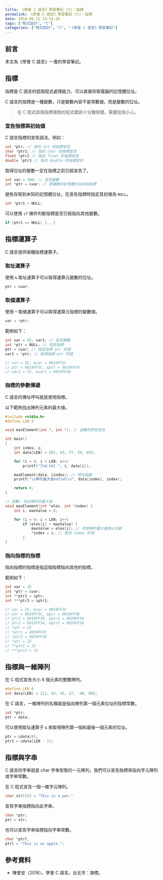```yaml
---
title: 《學會 C 語言》學習筆記（六）：指標
permalink: 《學會-C-語言》學習筆記（六）：指標
date: 2018-06-12 13:54:26
tags: ["程式設計", "C"]
categories: ["程式設計", "C", "《學會 C 語言》學習筆記"]
---
```


## 前言

本文為《學會 C 語言》一書的學習筆記。

## 指標

指標是 C 語言的低階程式處理能力，可以直接存取電腦的記憶體位址。

C 語言的指標是一種變數，只是變數內容不是常數値，而是變數的位址。

> 在 C 程式誤用指標導致的程式錯誤十分難除錯，需要加倍小心。

### 宣告指標與初始値

C 語言指標的宣告語法，例如：

```C
int *ptr; // 指向 int 的指標宣告
char *ptr1; // 指向 char 的指標宣告
float *ptr2 // 指向 float 的指標宣告
double *ptr3 // 指向 double 的指標宣告
```

取得位址的變數一定在指標之前已經宣告了。

```C
int var = 100; // 宣告變數
int *ptr = &var; // 將變數的記憶體位址存給指標
```

避免存取到未知的記憶體位址，在宣告指標時指定其初値為 `NULL`。

```C
int *ptr1 = NULL;
```

可以使用 `if` 條件判斷指標是否已經指向其他變數。

```C
if (ptr1 == NULL) {...}
```

## 指標運算子

C 語言提供兩種指標運算子。

### 取址運算子

使用 `&` 取址運算子可以取得運算元變數的位址。

```C
ptr = &var;
```

### 取値運算子

使用 `*` 取値運算子可以取得運算元指標的變數値。

```C
var = *ptr;
```

範例如下：

```C
int var = 55, var1; // 宣告變數
int *ptr = NULL; // 宣告指標
ptr = &var; // 指定指標 ptr 的值
var1 = *ptr; // 取得指標 ptr 的值

// var = 55, &var = 0019FF3C
// ptr = 0019FF3C, &ptr = 0019FF34
// var1 = 55, &var1 = 0019FF38
```

### 指標的參數傳遞

C 語言的傳址呼叫就是使用指標。

以下範例找出陣列元素的最大値。

```C
#include <stdio.h>
#define LEN 5

void maxElement(int *, int *); // 函數的原型宣告

int main()
{
    int index, i;
    int data[LEN] = {81, 93, 77, 59, 69};

    for (i = 0; i < LEN; i++)
        printf("[%d:%d] ", i, data[i]);

    maxElement(data, &index); // 呼叫函數
    printf("\n陣列最大值%d(%d)\n", data[index], index);

    return 0;
}

// 函數: 找出陣列的最大值
void maxElement(int *eles, int *index) {
    int i, maxValue = 0;

    for (i = 0; i < LEN; i++)
        if (eles[i] > maxValue) {
            maxValue = eles[i]; // 存放陣列最大値用以比較
            *index = i; // 更改 index 的値
        }
}
```

### 指向指標的指標

指向指標的指標是指這個指標指向其他的指標。

範例如下：

```C
int var = 25
int *ptr = &var;
int **ptr1 = &ptr;
int ***ptr2 = &ptr1;

// var = 25, &var = 0019FF3C
// ptr = 0019FF3C, &ptr = 0019FF38
// ptr1 = 0019FF38, &ptr1 = 0019FF34
// ptr2 = 0019FF34, &ptr2 = 0019FF30
// *ptr = 25
// *ptr1 = 0019FF3C
// *ptr2 = 0019FF38
// *ptr = 25
// **ptr1 = 25
// ***ptr2 = 25
```

## 指標與一維陣列

在 C 程式宣告大小 6 個元素的整數陣列。

```C
#define LEN 6
int data[LEN] = {11, 93, 45, 27, -40, 80};
```

在 C 語言，一維陣列的名稱就是指向陣列第一個元素位址的指標常數。

```C
int *ptr;
ptr = data;
```

可以使用取址運算子 `&` 來取得陣列第一個和最後一個元素的位址。

```C
ptr = &data[0];
ptr1 = &data[LEN - 1];
```

## 指標與字串

C 語言的字串就是 char 字串型態的一元陣列，我們可以宣告指標來指向字元陣列或字串常數。

在 C 程式宣告一個一維字元陣列。

```C
char str[15] = "This is a pen."
```

宣告字串指標指向此字串。

```C
char *ptr;
ptr = str;
```

也可以宣告字串指標指向字串常數。

```C
char *ptrl;
ptrl = "This is an apple.";
```

## 參考資料

- 陳會安（2016）。學會 C 語言。台北市：旗標。
